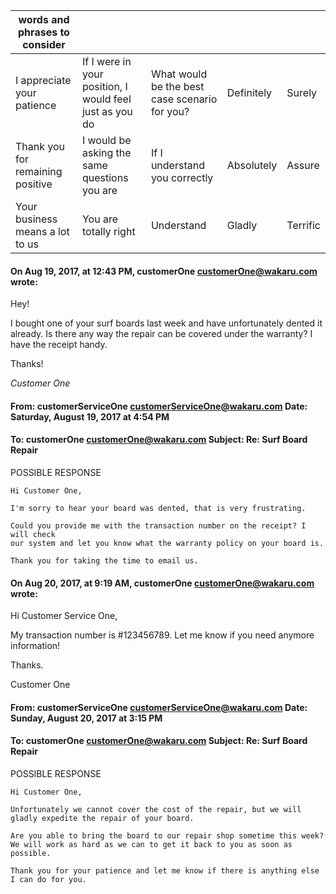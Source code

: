 | words and phrases to consider   |   |   |   |   |
|---|---|---|---|---|
| I appreciate your patience  | If I were in your position, I would feel just as you do  | What would be the best case scenario for you?  | Definitely  | Surely  |
| Thank you for remaining positive | I would be asking the same questions you are  | If I understand you correctly  | Absolutely  | Assure  |
| Your business means a lot to us  | You are totally right  | Understand  | Gladly  | Terrific  |

#### On Aug 19, 2017, at 12:43 PM, customerOne <customerOne@wakaru.com> wrote:

Hey!

I bought one of your surf boards last week and have unfortunately dented it already. Is there any way the repair can be covered under the warranty? I have the receipt handy.

Thanks!

*Customer One*

#### From: customerServiceOne <customerServiceOne@wakaru.com> Date: Saturday, August 19, 2017 at 4:54 PM
#### To: customerOne <customerOne@wakaru.com> Subject: Re: Surf Board Repair

POSSIBLE RESPONSE

```text
Hi Customer One,

I'm sorry to hear your board was dented, that is very frustrating.

Could you provide me with the transaction number on the receipt? I will check
our system and let you know what the warranty policy on your board is.

Thank you for taking the time to email us.
```

#### On Aug 20, 2017, at 9:19 AM, customerOne <customerOne@wakaru.com> wrote:

Hi Customer Service One,

My transaction number is #123456789. Let me know if you need anymore information!

Thanks.

Customer One

#### From: customerServiceOne <customerServiceOne@wakaru.com> Date: Sunday, August 20, 2017 at 3:15 PM
#### To: customerOne <customerOne@wakaru.com> Subject: Re: Surf Board Repair

POSSIBLE RESPONSE
```text
Hi Customer One,

Unfortunately we cannot cover the cost of the repair, but we will
gladly expedite the repair of your board.

Are you able to bring the board to our repair shop sometime this week?
We will work as hard as we can to get it back to you as soon as possible.

Thank you for your patience and let me know if there is anything else I can do for you. 
